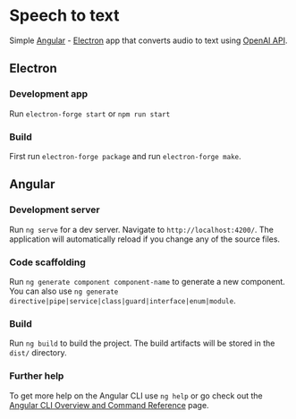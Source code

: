 # Speech to text

Simple [Angular](https://angular.dev) - [Electron](https://www.electronjs.org) app that converts audio to text using [OpenAI API](https://openai.com/api).

## Electron

### Development app

Run `electron-forge start` or `npm run start`

### Build

First run `electron-forge package` and run `electron-forge make`.

## Angular

### Development server

Run `ng serve` for a dev server. Navigate to `http://localhost:4200/`. The application will automatically reload if you change any of the source files.

### Code scaffolding

Run `ng generate component component-name` to generate a new component. You can also use `ng generate directive|pipe|service|class|guard|interface|enum|module`.

### Build

Run `ng build` to build the project. The build artifacts will be stored in the `dist/` directory.

### Further help

To get more help on the Angular CLI use `ng help` or go check out the [Angular CLI Overview and Command Reference](https://angular.io/cli) page.